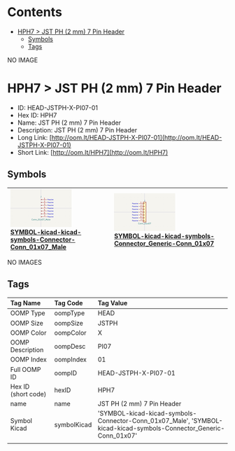 



Contents
========

* [HPH7 > JST PH (2 mm) 7 Pin Header](#hph7--jst-ph-2-mm-7-pin-header)
	* [Symbols](#symbols)
	* [Tags](#tags)
  
NO IMAGE  
# HPH7 > JST PH (2 mm) 7 Pin Header

- ID: HEAD-JSTPH-X-PI07-01
- Hex ID: HPH7
- Name: JST PH (2 mm) 7 Pin Header
- Description: JST PH (2 mm) 7 Pin Header
- Long Link: [http://oom.lt/HEAD-JSTPH-X-PI07-01](http://oom.lt/HEAD-JSTPH-X-PI07-01)
- Short Link: [http://oom.lt/HPH7](http://oom.lt/HPH7)

## Symbols
  

|[![](https://raw.githubusercontent.com/oomlout/oomlout_OOMP_eda_V2/main/SYMBOL/kicad/kicad-symbols/Connector/Conn_01x07_Male/image_140.png)<br>SYMBOL-kicad-kicad-symbols-Connector-Conn_01x07_Male](https://github.com/oomlout/oomlout_OOMP_eda_V2/tree/main/SYMBOL/kicad/kicad-symbols/Connector/Conn_01x07_Male/)|[![](https://raw.githubusercontent.com/oomlout/oomlout_OOMP_eda_V2/main/SYMBOL/kicad/kicad-symbols/Connector_Generic/Conn_01x07/image_140.png)<br>SYMBOL-kicad-kicad-symbols-Connector_Generic-Conn_01x07](https://github.com/oomlout/oomlout_OOMP_eda_V2/tree/main/SYMBOL/kicad/kicad-symbols/Connector_Generic/Conn_01x07/)||
| :--- | :--- | :--- |
  
NO IMAGES  
## Tags
  

|Tag Name|Tag Code|Tag Value|
| :--- | :--- | :--- |
|OOMP Type|oompType|HEAD|
|OOMP Size|oompSize|JSTPH|
|OOMP Color|oompColor|X|
|OOMP Description|oompDesc|PI07|
|OOMP Index|oompIndex|01|
|Full OOMP ID|oompID|HEAD-JSTPH-X-PI07-01|
|Hex ID (short code)|hexID|HPH7|
|name|name|JST PH (2 mm) 7 Pin Header|
|Symbol Kicad|symbolKicad|'SYMBOL-kicad-kicad-symbols-Connector-Conn_01x07_Male', 'SYMBOL-kicad-kicad-symbols-Connector_Generic-Conn_01x07'|
||||
